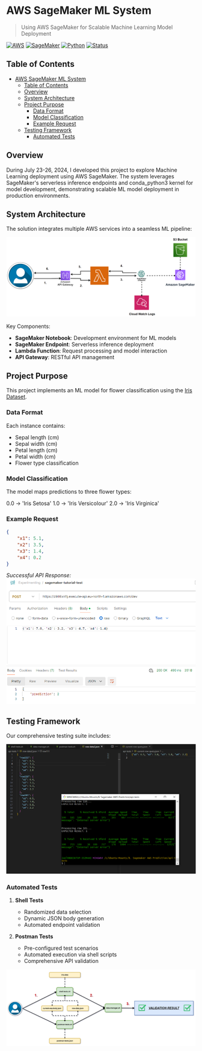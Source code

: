 # AWS SageMaker ML System

> Using AWS SageMaker for Scalable Machine Learning Model Deployment

[![AWS](https://img.shields.io/badge/AWS-Powered-orange)](https://aws.amazon.com/)
[![SageMaker](https://img.shields.io/badge/SageMaker-ML-blue)](https://aws.amazon.com/sagemaker/)
[![Python](https://img.shields.io/badge/Python-3.8+-green)](https://www.python.org/)
[![Status](https://img.shields.io/badge/Status-Completed-success)](https://github.com/yourusername/AWS-Sagemaker-System)

## Table of Contents
- [AWS SageMaker ML System](#aws-sagemaker-ml-system)
  - [Table of Contents](#table-of-contents)
  - [Overview](#overview)
  - [System Architecture](#system-architecture)
  - [Project Purpose](#project-purpose)
    - [Data Format](#data-format)
    - [Model Classification](#model-classification)
    - [Example Request](#example-request)
  - [Testing Framework](#testing-framework)
    - [Automated Tests](#automated-tests)

## Overview

During July 23-26, 2024, I developed this project to explore Machine Learning deployment using AWS SageMaker. The system leverages SageMaker's serverless inference endpoints and conda_python3 kernel for model development, demonstrating scalable ML model deployment in production environments.

## System Architecture

The solution integrates multiple AWS services into a seamless ML pipeline:

![architecture](readme-pictures/1.%20architecture.PNG)

Key Components:
- **SageMaker Notebook**: Development environment for ML models
- **SageMaker Endpoint**: Serverless inference deployment
- **Lambda Function**: Request processing and model interaction
- **API Gateway**: RESTful API management


## Project Purpose

This project implements an ML model for flower classification using the [Iris Dataset](https://archive.ics.uci.edu/dataset/53/iris).

### Data Format
Each instance contains:
- Sepal length (cm)
- Sepal width (cm)
- Petal length (cm)
- Petal width (cm)
- Flower type classification

### Model Classification
The model maps predictions to three flower types:

0.0 → 'Iris Setosa'
1.0 → 'Iris Versicolour'
2.0 → 'Iris Virginica'

### Example Request
```json
{
    "x1": 5.1,
    "x2": 3.5,
    "x3": 1.4,
    "x4": 0.2
}
```

*Successful API Response:*
![successful-response](readme-pictures/8.%20restful-api-gateway3.PNG)

## Testing Framework

Our comprehensive testing suite includes:

![api-test-results](readme-pictures/11.%20api-tests-results.PNG)

### Automated Tests
1. **Shell Tests**
   - Randomized data selection
   - Dynamic JSON body generation
   - Automated endpoint validation

2. **Postman Tests**
   - Pre-configured test scenarios
   - Automated execution via shell scripts
   - Comprehensive API validation

![api-shell-tests](readme-pictures/12.%20api-tests-shell-json-architecture.PNG)
